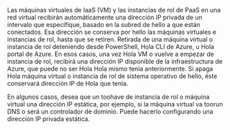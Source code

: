 Las máquinas virtuales de IaaS (VM) y las instancias de rol de PaaS en una red virtual recibirán automáticamente una dirección IP privada de un intervalo que especifique, basado en la subred de hello a que están conectados. Esa dirección se conserva por hello las máquinas virtuales e instancias de rol, hasta que se retiren. Retirada de una máquina virtual o instancia de rol deteniendo desde PowerShell, Hola CLI de Azure, u Hola portal de Azure. En esos casos, una vez Hola VM o vuelve a empezar de instancia de rol, recibirá una dirección IP disponible de la infraestructura de Azure, que puede no ser Hola Hola mismo tenía anteriormente. Si apaga Hola máquina virtual o instancia de rol de sistema operativo de hello, éste conservará dirección IP de Hola que tenía.  

En algunos casos, desea que un toohave de instancia de rol o máquina virtual una dirección IP estática, por ejemplo, si la máquina virtual va toorun DNS o será un controlador de dominio. Puede hacerlo configurando una dirección IP privada estática.

